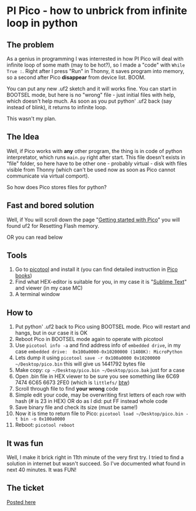 # PI Pico - how to unbrick from infinite loop in python

## The problem

As a genius in programming I was interrested in how PI Pico will deal with infinite loop of some math (may to be hot?), so I made a "code" with `While True :`. Right after I press "Run" in Thonny, it saves program into memory, so a second after Pico **disappear** from device list. BOOM.

You can put any new .uf2 sketch and it will works fine. You can start in BOOTSEL mode, but here is no "wrong" file - just initial files with help, which doesn't help much. As soon as you put python' .uf2 back (say instead of blink), it returns to infinite loop.

This wasn't my plan.

## The Idea

Well, if Pico works with **any** other program, the thing is in code of python interpretator, which runs `main.py` right after start. This file doesn't exists in "file" folder, so here have to be other one - probably virtual - disk with files visible from Thonny (which can't be used now as soon as Pico cannot communicate via virtual comport).

So how does Pico stores files for python?

## Fast and bored solution

Well, if You will scroll down the page "[Getting started with Pico](https://www.raspberrypi.org/documentation/pico/getting-started/)" you will found uf2 for Resetting Flash memory. 

OR you can read below

## Tools

1. Go to [picotool](https://github.com/raspberrypi/picotool) and install it (you can find detailed instruction in [Pico books](https://www.raspberrypi.org/documentation/pico/getting-started/))
2. Find what HEX-editor is suitable for you, in my case it is "[Sublime Text](https://www.sublimetext.com)" and viewer (in my case MC)
3. A terminal window

## How to

1. Put python' .uf2 back to Pico using BOOTSEL mode. Pico will restart and hangs, but in our case it is OK
2. Reboot Pico in BOOTSEL mode again to operate with picotool
3. Use `picotool info -a` and find address info of `embedded drive`, in my case `embedded drive:  0x100a0000-0x10200000 (1408K): MicroPython`
4. Lets dump it using `picotool save -r 0x100a0000 0x10200000 ~/Desktop/pico.bin` this will give us 1441792 bytes file
5. Make copy: `cp ~/Desktop/pico.bin ~/Desktop/pico.bak` just for a case
6. Open .bin file in HEX viewer to be sure you see something like 6C69 7474 6C65 6673 2FE0 (which is `littlefs/` [btw](https://github.com/littlefs-project/littlefs))
7. Scroll through file to find **your wrong** code
8. Simple edit your code, may be overwriting first letters of each row with hash (# is 23 in HEX) OR do as I did: put FF instead whole code
9. Save binary file and check its size (must be same!)
10. Now it is time to return file to Pico: `picotool load ~/Desktop/pico.bin -t bin -o 0x100a0000`
11. Reboot: `picotool reboot`

## It was fun

Well, I make it brick right in 11th minute of the very first try. I tried to find a solution in internet but wasn't succeed. So I've documented what found in next 40 minutes. It was FUN!

## The ticket

[Posted here](https://github.com/micropython/micropython/issues/6853)
